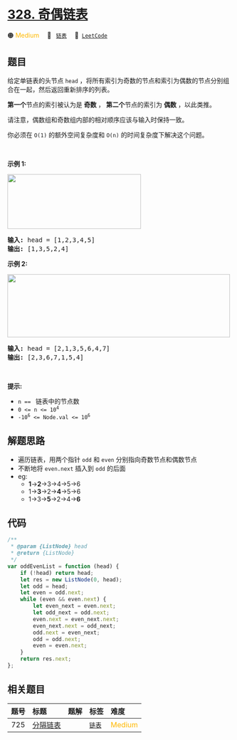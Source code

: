 # [328. 奇偶链表](https://leetcode.com/problems/odd-even-linked-list)

🟠 <font color=#ffb800>Medium</font>&emsp; 🔖&ensp; [`链表`](/tag/linked-list.md)&emsp; 🔗&ensp;[`LeetCode`](https://leetcode.com/problems/odd-even-linked-list)

## 题目

<p>给定单链表的头节点&nbsp;<code>head</code>&nbsp;，将所有索引为奇数的节点和索引为偶数的节点分别组合在一起，然后返回重新排序的列表。</p>

<p><strong>第一个</strong>节点的索引被认为是 <strong>奇数</strong> ， <strong>第二个</strong>节点的索引为&nbsp;<strong>偶数</strong> ，以此类推。</p>

<p>请注意，偶数组和奇数组内部的相对顺序应该与输入时保持一致。</p>

<p>你必须在&nbsp;<code>O(1)</code>&nbsp;的额外空间复杂度和&nbsp;<code>O(n)</code>&nbsp;的时间复杂度下解决这个问题。</p>

<p>&nbsp;</p>

<p><strong>示例 1:</strong></p>

<p><img src="https://assets.leetcode.com/uploads/2021/03/10/oddeven-linked-list.jpg" style="height: 123px; width: 300px;" /></p>

<pre>
<strong>输入: </strong>head = [1,2,3,4,5]
<strong>输出:</strong>&nbsp;[1,3,5,2,4]</pre>

<p><strong>示例 2:</strong></p>

<p><img src="https://assets.leetcode.com/uploads/2021/03/10/oddeven2-linked-list.jpg" style="height: 142px; width: 500px;" /></p>

<pre>
<strong>输入:</strong> head = [2,1,3,5,6,4,7]
<strong>输出:</strong> [2,3,6,7,1,5,4]</pre>

<p>&nbsp;</p>

<p><strong>提示:</strong></p>

<ul>
	<li><code>n ==&nbsp;</code> 链表中的节点数</li>
	<li><code>0 &lt;= n &lt;= 10<sup>4</sup></code></li>
	<li><code>-10<sup>6</sup>&nbsp;&lt;= Node.val &lt;= 10<sup>6</sup></code></li>
</ul>


## 解题思路

- 遍历链表，用两个指针 `odd` 和 `even` 分别指向奇数节点和偶数节点
- 不断地将 `even.next` 插入到 `odd` 的后面
- eg:
  - **1**->**2**->3->4->5->6
  - 1->**3**->2->**4**->5->6
  - 1->3->**5**->2->4->**6**

## 代码

```javascript
/**
 * @param {ListNode} head
 * @return {ListNode}
 */
var oddEvenList = function (head) {
	if (!head) return head;
	let res = new ListNode(0, head);
	let odd = head;
	let even = odd.next;
	while (even && even.next) {
		let even_next = even.next;
		let odd_next = odd.next;
		even.next = even_next.next;
		even_next.next = odd_next;
		odd.next = even_next;
		odd = odd.next;
		even = even.next;
	}
	return res.next;
};
```

## 相关题目

<!-- prettier-ignore -->
| 题号 | 标题 | 题解 | 标签 | 难度 |
| :------: | :------ | :------: | :------ | :------ |
| 725 | [分隔链表](https://leetcode.com/problems/split-linked-list-in-parts) |  |  [`链表`](/tag/linked-list.md) | <font color=#ffb800>Medium</font> |